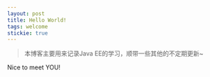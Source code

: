 ```yaml
---
layout: post
title: Hello World!
tags: welcome
stickie: true
---
```


> 本博客主要用来记录Java EE的学习，顺带一些其他的不定期更新~

Nice to meet YOU!

